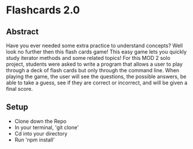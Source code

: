 # Flashcards 2.0

## Abstract
Have you ever needed some extra practice to understand concepts? Well look no further then this flash cards game! This easy game lets you quickly study iterator methods and some related topics! For this MOD 2 solo project, students were asked to write a program that allows a user to play through a deck of flash cards but only through the command line. When playing the game, the user will see the questions, the possible answers, be able to take a guess, see if they are correct or incorrect, and will be given a final score.

## Setup
- Clone down the Repo
- In your terminal, 'git clone'
- Cd into your directory
- Run 'npm install'

